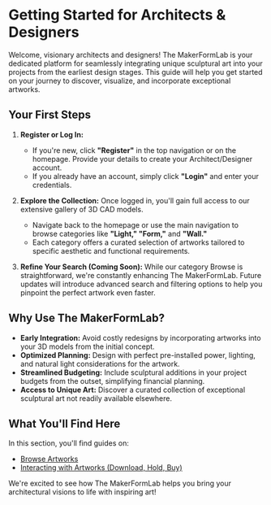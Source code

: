 # Getting Started for Architects & Designers

Welcome, visionary architects and designers! The MakerFormLab is your dedicated platform for seamlessly integrating unique sculptural art into your projects from the earliest design stages. This guide will help you get started on your journey to discover, visualize, and incorporate exceptional artworks.

## Your First Steps

1.  **Register or Log In:**
    * If you're new, click **"Register"** in the top navigation or on the homepage. Provide your details to create your Architect/Designer account.
    * If you already have an account, simply click **"Login"** and enter your credentials.

2.  **Explore the Collection:**
    Once logged in, you'll gain full access to our extensive gallery of 3D CAD models.
    * Navigate back to the homepage or use the main navigation to browse categories like **"Light," "Form,"** and **"Wall."**
    * Each category offers a curated selection of artworks tailored to specific aesthetic and functional requirements.

3.  **Refine Your Search (Coming Soon):**
    While our category Browse is straightforward, we're constantly enhancing The MakerFormLab. Future updates will introduce advanced search and filtering options to help you pinpoint the perfect artwork even faster.

## Why Use The MakerFormLab?

* **Early Integration:** Avoid costly redesigns by incorporating artworks into your 3D models from the initial concept.
* **Optimized Planning:** Design with perfect pre-installed power, lighting, and natural light considerations for the artwork.
* **Streamlined Budgeting:** Include sculptural additions in your project budgets from the outset, simplifying financial planning.
* **Access to Unique Art:** Discover a curated collection of exceptional sculptural art not readily available elsewhere.

## What You'll Find Here

In this section, you'll find guides on:
* [Browse Artworks](browse.md)
* [Interacting with Artworks (Download, Hold, Buy)](interacting.md)

We're excited to see how The MakerFormLab helps you bring your architectural visions to life with inspiring art!